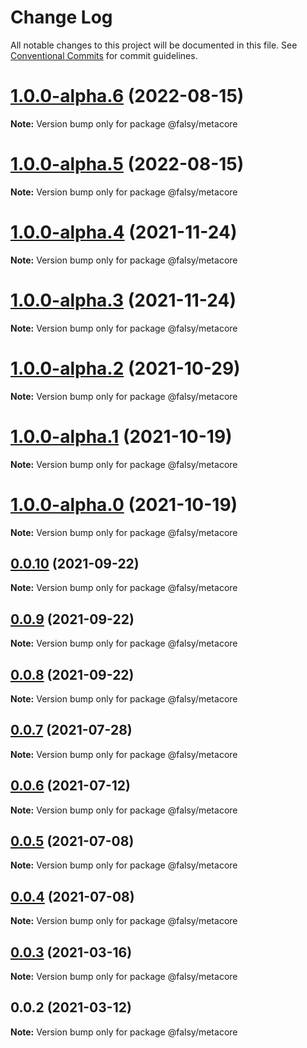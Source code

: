 # Change Log

All notable changes to this project will be documented in this file.
See [Conventional Commits](https://conventionalcommits.org) for commit guidelines.

# [1.0.0-alpha.6](https://github.com/flsy/meta/compare/@falsy/metacore@1.0.0-alpha.5...@falsy/metacore@1.0.0-alpha.6) (2022-08-15)

**Note:** Version bump only for package @falsy/metacore





# [1.0.0-alpha.5](https://github.com/flsy/meta/compare/@falsy/metacore@1.0.0-alpha.4...@falsy/metacore@1.0.0-alpha.5) (2022-08-15)

**Note:** Version bump only for package @falsy/metacore





# [1.0.0-alpha.4](https://github.com/flsy/meta/compare/@falsy/metacore@1.0.0-alpha.3...@falsy/metacore@1.0.0-alpha.4) (2021-11-24)

**Note:** Version bump only for package @falsy/metacore





# [1.0.0-alpha.3](https://github.com/flsy/meta/compare/@falsy/metacore@1.0.0-alpha.2...@falsy/metacore@1.0.0-alpha.3) (2021-11-24)

**Note:** Version bump only for package @falsy/metacore





# [1.0.0-alpha.2](https://github.com/flsy/meta/compare/@falsy/metacore@1.0.0-alpha.1...@falsy/metacore@1.0.0-alpha.2) (2021-10-29)

**Note:** Version bump only for package @falsy/metacore





# [1.0.0-alpha.1](https://github.com/flsy/meta/compare/@falsy/metacore@1.0.0-alpha.0...@falsy/metacore@1.0.0-alpha.1) (2021-10-19)

**Note:** Version bump only for package @falsy/metacore





# [1.0.0-alpha.0](https://github.com/flsy/meta/compare/@falsy/metacore@1.0.0...@falsy/metacore@1.0.0-alpha.0) (2021-10-19)

**Note:** Version bump only for package @falsy/metacore





## [0.0.10](https://github.com/flsy/meta/compare/@falsy/metacore@0.0.9...@falsy/metacore@0.0.10) (2021-09-22)

**Note:** Version bump only for package @falsy/metacore





## [0.0.9](https://github.com/flsy/meta/compare/@falsy/metacore@0.0.8...@falsy/metacore@0.0.9) (2021-09-22)

**Note:** Version bump only for package @falsy/metacore





## [0.0.8](https://github.com/flsy/meta/compare/@falsy/metacore@0.0.6...@falsy/metacore@0.0.8) (2021-09-22)

**Note:** Version bump only for package @falsy/metacore





## [0.0.7](https://github.com/flsy/meta/compare/@falsy/metacore@0.0.6...@falsy/metacore@0.0.7) (2021-07-28)

**Note:** Version bump only for package @falsy/metacore





## [0.0.6](https://github.com/flsy/meta/compare/@falsy/metacore@0.0.5...@falsy/metacore@0.0.6) (2021-07-12)

**Note:** Version bump only for package @falsy/metacore





## [0.0.5](https://github.com/flsy/meta/compare/@falsy/metacore@0.0.4...@falsy/metacore@0.0.5) (2021-07-08)

**Note:** Version bump only for package @falsy/metacore





## [0.0.4](https://github.com/flsy/meta/compare/@falsy/metacore@0.0.3...@falsy/metacore@0.0.4) (2021-07-08)

**Note:** Version bump only for package @falsy/metacore





## [0.0.3](https://github.com/flsy/meta/compare/@falsy/metacore@0.0.2...@falsy/metacore@0.0.3) (2021-03-16)

**Note:** Version bump only for package @falsy/metacore





## 0.0.2 (2021-03-12)

**Note:** Version bump only for package @falsy/metacore
